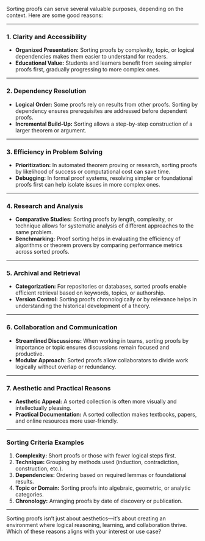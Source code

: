Sorting proofs can serve several valuable purposes, depending on the context. Here are some good reasons:

---

### **1. Clarity and Accessibility**
- **Organized Presentation:** Sorting proofs by complexity, topic, or logical dependencies makes them easier to understand for readers.
- **Educational Value:** Students and learners benefit from seeing simpler proofs first, gradually progressing to more complex ones.

---

### **2. Dependency Resolution**
- **Logical Order:** Some proofs rely on results from other proofs. Sorting by dependency ensures prerequisites are addressed before dependent proofs.
- **Incremental Build-Up:** Sorting allows a step-by-step construction of a larger theorem or argument.

---

### **3. Efficiency in Problem Solving**
- **Prioritization:** In automated theorem proving or research, sorting proofs by likelihood of success or computational cost can save time.
- **Debugging:** In formal proof systems, resolving simpler or foundational proofs first can help isolate issues in more complex ones.

---

### **4. Research and Analysis**
- **Comparative Studies:** Sorting proofs by length, complexity, or technique allows for systematic analysis of different approaches to the same problem.
- **Benchmarking:** Proof sorting helps in evaluating the efficiency of algorithms or theorem provers by comparing performance metrics across sorted proofs.

---

### **5. Archival and Retrieval**
- **Categorization:** For repositories or databases, sorted proofs enable efficient retrieval based on keywords, topics, or authorship.
- **Version Control:** Sorting proofs chronologically or by relevance helps in understanding the historical development of a theory.

---

### **6. Collaboration and Communication**
- **Streamlined Discussions:** When working in teams, sorting proofs by importance or topic ensures discussions remain focused and productive.
- **Modular Approach:** Sorted proofs allow collaborators to divide work logically without overlap or redundancy.

---

### **7. Aesthetic and Practical Reasons**
- **Aesthetic Appeal:** A sorted collection is often more visually and intellectually pleasing.
- **Practical Documentation:** A sorted collection makes textbooks, papers, and online resources more user-friendly.

---

### **Sorting Criteria Examples**
1. **Complexity:** Short proofs or those with fewer logical steps first.
2. **Technique:** Grouping by methods used (induction, contradiction, construction, etc.).
3. **Dependencies:** Ordering based on required lemmas or foundational results.
4. **Topic or Domain:** Sorting proofs into algebraic, geometric, or analytic categories.
5. **Chronology:** Arranging proofs by date of discovery or publication.

---

Sorting proofs isn’t just about aesthetics—it’s about creating an environment where logical reasoning, learning, and collaboration thrive. Which of these reasons aligns with your interest or use case?

